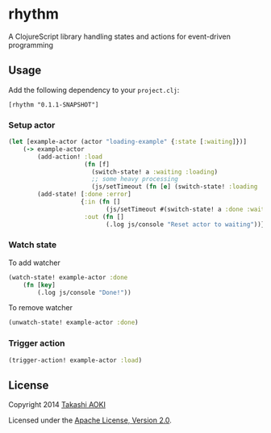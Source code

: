# rhythm

A ClojureScript library handling states and actions for event-driven programming

## Usage

Add the following dependency to your `project.clj`:

```
[rhythm "0.1.1-SNAPSHOT"]
```

### Setup actor

```clj
(let [example-actor (actor "loading-example" {:state [:waiting]})]
    (-> example-actor
        (add-action! :load
                     (fn [f]
                       (switch-state! a :waiting :loading)
                       ;; some heavy processing
                       (js/setTimeout (fn [e] (switch-state! :loading :done)) 10000)))
        (add-state! [:done :error]
                    {:in (fn []
                           (js/setTimeout #(switch-state! a :done :waiting) 100))
                     :out (fn []
                           (.log js/console "Reset actor to waiting"))})))
```

### Watch state

To add watcher

```clj
(watch-state! example-actor :done
    (fn [key]
        (.log js/console "Done!"))

```

To remove watcher

```clj
(unwatch-state! example-actor :done)
```

### Trigger action

```clj
(trigger-action! example-actor :load)
```

## License

Copyright 2014 [Takashi AOKI][federkasten]

Licensed under the [Apache License, Version 2.0][apache-license-2.0].

[federkasten]: http://federkasten.net
[apache-license-2.0]: http://www.apache.org/licenses/LICENSE-2.0.html
